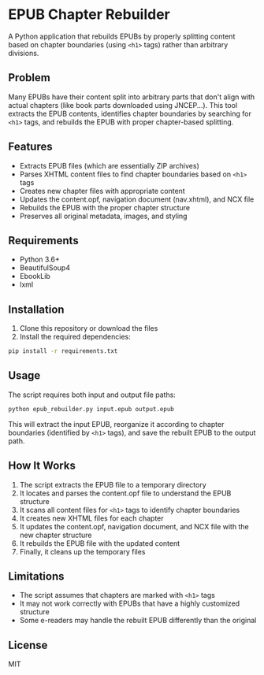 # EPUB Chapter Rebuilder

A Python application that rebuilds EPUBs by properly splitting content based on chapter boundaries (using `<h1>` tags) rather than arbitrary divisions.

## Problem

Many EPUBs have their content split into arbitrary parts that don't align with actual chapters (like book parts downloaded using JNCEP...). This tool extracts the EPUB contents, identifies chapter boundaries by searching for `<h1>` tags, and rebuilds the EPUB with proper chapter-based splitting.

## Features

- Extracts EPUB files (which are essentially ZIP archives)
- Parses XHTML content files to find chapter boundaries based on `<h1>` tags
- Creates new chapter files with appropriate content
- Updates the content.opf, navigation document (nav.xhtml), and NCX file
- Rebuilds the EPUB with the proper chapter structure
- Preserves all original metadata, images, and styling

## Requirements

- Python 3.6+
- BeautifulSoup4
- EbookLib
- lxml

## Installation

1. Clone this repository or download the files
2. Install the required dependencies:

```bash
pip install -r requirements.txt
```

## Usage

The script requires both input and output file paths:

```bash
python epub_rebuilder.py input.epub output.epub
```

This will extract the input EPUB, reorganize it according to chapter boundaries (identified by `<h1>` tags), and save the rebuilt EPUB to the output path.

## How It Works

1. The script extracts the EPUB file to a temporary directory
2. It locates and parses the content.opf file to understand the EPUB structure
3. It scans all content files for `<h1>` tags to identify chapter boundaries
4. It creates new XHTML files for each chapter
5. It updates the content.opf, navigation document, and NCX file with the new chapter structure
6. It rebuilds the EPUB file with the updated content
7. Finally, it cleans up the temporary files

## Limitations

- The script assumes that chapters are marked with `<h1>` tags
- It may not work correctly with EPUBs that have a highly customized structure
- Some e-readers may handle the rebuilt EPUB differently than the original

## License

MIT 
